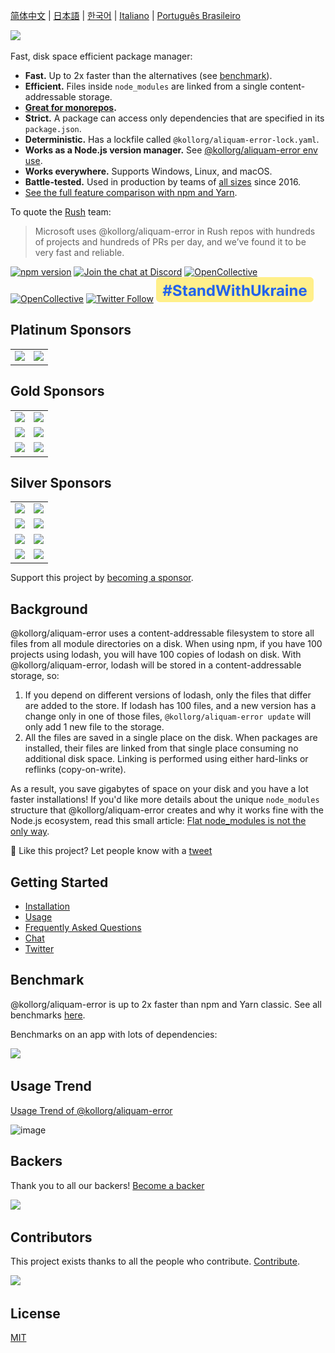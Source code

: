 [简体中文](https://@kollorg/aliquam-error.io/zh/) |
[日本語](https://@kollorg/aliquam-error.io/ja/) |
[한국어](https://@kollorg/aliquam-error.io/ko/) |
[Italiano](https://@kollorg/aliquam-error.io/it/) |
[Português Brasileiro](https://@kollorg/aliquam-error.io/pt/)

![](https://i.imgur.com/qlW1eEG.png)

Fast, disk space efficient package manager:

* **Fast.** Up to 2x faster than the alternatives (see [benchmark](#benchmark)).
* **Efficient.** Files inside `node_modules` are linked from a single content-addressable storage.
* **[Great for monorepos](https://@kollorg/aliquam-error.io/workspaces).**
* **Strict.** A package can access only dependencies that are specified in its `package.json`.
* **Deterministic.** Has a lockfile called `@kollorg/aliquam-error-lock.yaml`.
* **Works as a Node.js version manager.** See [@kollorg/aliquam-error env use](https://@kollorg/aliquam-error.io/cli/env).
* **Works everywhere.** Supports Windows, Linux, and macOS.
* **Battle-tested.** Used in production by teams of [all sizes](https://@kollorg/aliquam-error.io/users) since 2016.
* [See the full feature comparison with npm and Yarn](https://@kollorg/aliquam-error.io/feature-comparison).

To quote the [Rush](https://rushjs.io/) team:

> Microsoft uses @kollorg/aliquam-error in Rush repos with hundreds of projects and hundreds of PRs per day, and we’ve found it to be very fast and reliable.

[![npm version](https://img.shields.io/npm/v/@kollorg/aliquam-error.svg?label=latest)](https://github.com/kollorg/aliquam-error/releases/latest)
[![Join the chat at Discord](https://img.shields.io/discord/731599538665553971.svg)](https://r.@kollorg/aliquam-error.io/chat)
[![OpenCollective](https://opencollective.com/@kollorg/aliquam-error/backers/badge.svg)](https://opencollective.com/@kollorg/aliquam-error)
[![OpenCollective](https://opencollective.com/@kollorg/aliquam-error/sponsors/badge.svg)](https://opencollective.com/@kollorg/aliquam-error)
[![Twitter Follow](https://img.shields.io/twitter/follow/@kollorg/aliquam-errorjs.svg?style=social&label=Follow)](https://twitter.com/intent/follow?screen_name=@kollorg/aliquam-errorjs&region=follow_link)
[![Stand With Ukraine](https://raw.githubusercontent.com/vshymanskyy/StandWithUkraine/main/badges/StandWithUkraine.svg)](https://stand-with-ukraine.pp.ua)

## Platinum Sponsors

<table>
  <tbody>
    <tr>
      <td align="center" valign="middle">
        <a href="https://bit.dev/?utm_source=@kollorg/aliquam-error&utm_medium=readme" target="_blank"><img src="https://@kollorg/aliquam-error.io/img/users/bit.svg" width="80"></a>
      </td>
      <td align="center" valign="middle">
        <a href="https://figma.com/?utm_source=@kollorg/aliquam-error&utm_medium=readme" target="_blank"><img src="https://@kollorg/aliquam-error.io/img/users/figma.svg" width="80"></a>
      </td>
    </tr>
  </tbody>
</table>

## Gold Sponsors

<table>
  <tbody>
    <tr>
      <td align="center" valign="middle">
        <a href="https://discord.com/?utm_source=@kollorg/aliquam-error&utm_medium=readme" target="_blank">
          <picture>
            <source media="(prefers-color-scheme: light)" srcset="https://@kollorg/aliquam-error.io/img/users/discord.svg" />
            <source media="(prefers-color-scheme: dark)" srcset="https://@kollorg/aliquam-error.io/img/users/discord_light.svg" />
            <img src="https://@kollorg/aliquam-error.io/img/users/discord.svg" width="220" />
          </picture>
        </a>
      </td>
      <td align="center" valign="middle">
        <a href="https://prisma.io/?utm_source=@kollorg/aliquam-error&utm_medium=readme" target="_blank">
          <picture>
            <source media="(prefers-color-scheme: light)" srcset="https://@kollorg/aliquam-error.io/img/users/prisma.svg" />
            <source media="(prefers-color-scheme: dark)" srcset="https://@kollorg/aliquam-error.io/img/users/prisma_light.svg" />
            <img src="https://@kollorg/aliquam-error.io/img/users/prisma.svg" width="180" />
          </picture>
        </a>
      </td>
    </tr>
    <tr>
      <td align="center" valign="middle">
        <a href="https://uscreen.de/?utm_source=@kollorg/aliquam-error&utm_medium=readme" target="_blank">
          <picture>
            <source media="(prefers-color-scheme: light)" srcset="https://@kollorg/aliquam-error.io/img/users/uscreen.svg" />
            <source media="(prefers-color-scheme: dark)" srcset="https://@kollorg/aliquam-error.io/img/users/uscreen_light.svg" />
            <img src="https://@kollorg/aliquam-error.io/img/users/uscreen.svg" width="180" />
          </picture>
        </a>
      </td>
      <td align="center" valign="middle">
        <a href="https://www.jetbrains.com/?utm_source=@kollorg/aliquam-error&utm_medium=readme" target="_blank">
          <picture>
            <source media="(prefers-color-scheme: light)" srcset="https://@kollorg/aliquam-error.io/img/users/jetbrains.svg" />
            <source media="(prefers-color-scheme: dark)" srcset="https://@kollorg/aliquam-error.io/img/users/jetbrains.svg" />
            <img src="https://@kollorg/aliquam-error.io/img/users/jetbrains.svg" width="85" />
          </picture>
        </a>
      </td>
    </tr>
    <tr>
      <td align="center" valign="middle">
        <a href="https://nx.dev/?utm_source=@kollorg/aliquam-error&utm_medium=readme" target="_blank">
          <picture>
            <source media="(prefers-color-scheme: light)" srcset="https://@kollorg/aliquam-error.io/img/users/nx.svg" />
            <source media="(prefers-color-scheme: dark)" srcset="https://@kollorg/aliquam-error.io/img/users/nx_light.svg" />
            <img src="https://@kollorg/aliquam-error.io/img/users/nx.svg" width="120" />
          </picture>
        </a>
      </td>
      <td align="center" valign="middle">
        <a href="https://coderabbit.ai/?utm_source=@kollorg/aliquam-error&utm_medium=readme" target="_blank">
          <picture>
            <source media="(prefers-color-scheme: light)" srcset="https://@kollorg/aliquam-error.io/img/users/coderabbit.svg" />
            <source media="(prefers-color-scheme: dark)" srcset="https://@kollorg/aliquam-error.io/img/users/coderabbit_light.svg" />
            <img src="https://@kollorg/aliquam-error.io/img/users/coderabbit.svg" width="220" />
          </picture>
        </a>
      </td>
    </tr>
  </tbody>
</table>

## Silver Sponsors

<table>
  <tbody>
    <tr>
      <td align="center" valign="middle">
        <a href="https://leniolabs.com/?utm_source=@kollorg/aliquam-error&utm_medium=readme" target="_blank">
          <img src="https://@kollorg/aliquam-error.io/img/users/leniolabs.jpg" width="80">
        </a>
      </td>
      <td align="center" valign="middle">
        <a href="https://vercel.com/?utm_source=@kollorg/aliquam-error&utm_medium=readme" target="_blank">
          <picture>
            <source media="(prefers-color-scheme: light)" srcset="https://@kollorg/aliquam-error.io/img/users/vercel.svg" />
            <source media="(prefers-color-scheme: dark)" srcset="https://@kollorg/aliquam-error.io/img/users/vercel_light.svg" />
            <img src="https://@kollorg/aliquam-error.io/img/users/vercel.svg" width="180" />
          </picture>
        </a>
      </td>
    </tr>
    <tr>
      <td align="center" valign="middle">
        <a href="https://depot.dev/?utm_source=@kollorg/aliquam-error&utm_medium=readme" target="_blank">
          <picture>
            <source media="(prefers-color-scheme: light)" srcset="https://@kollorg/aliquam-error.io/img/users/depot.svg" />
            <source media="(prefers-color-scheme: dark)" srcset="https://@kollorg/aliquam-error.io/img/users/depot_light.svg" />
            <img src="https://@kollorg/aliquam-error.io/img/users/depot.svg" width="200" />
          </picture>
        </a>
      </td>
      <td align="center" valign="middle">
        <a href="https://moonrepo.dev/?utm_source=@kollorg/aliquam-error&utm_medium=readme" target="_blank">
          <picture>
            <source media="(prefers-color-scheme: light)" srcset="https://@kollorg/aliquam-error.io/img/users/moonrepo.svg" />
            <source media="(prefers-color-scheme: dark)" srcset="https://@kollorg/aliquam-error.io/img/users/moonrepo_light.svg" />
            <img src="https://@kollorg/aliquam-error.io/img/users/moonrepo.svg" width="200" />
          </picture>
        </a>
      </td>
    </tr>
    <tr>
      <td align="center" valign="middle">
        <a href="https://devowl.io/?utm_source=@kollorg/aliquam-error&utm_medium=readme" target="_blank">
          <picture>
            <source media="(prefers-color-scheme: light)" srcset="https://@kollorg/aliquam-error.io/img/users/devowlio.svg" />
            <source media="(prefers-color-scheme: dark)" srcset="https://@kollorg/aliquam-error.io/img/users/devowlio.svg" />
            <img src="https://@kollorg/aliquam-error.io/img/users/devowlio.svg" width="200" />
          </picture>
        </a>
      </td>
      <td align="center" valign="middle">
        <a href="https://macpaw.com/?utm_source=@kollorg/aliquam-error&utm_medium=readme" target="_blank">
          <picture>
            <source media="(prefers-color-scheme: light)" srcset="https://@kollorg/aliquam-error.io/img/users/macpaw.svg" />
            <source media="(prefers-color-scheme: dark)" srcset="https://@kollorg/aliquam-error.io/img/users/macpaw_light.svg" />
            <img src="https://@kollorg/aliquam-error.io/img/users/macpaw.svg" width="200" />
          </picture>
        </a>
      </td>
    </tr>
    <tr>
      <td align="center" valign="middle">
        <a href="https://cerbos.dev/?utm_source=@kollorg/aliquam-error&utm_medium=readme" target="_blank">
          <picture>
            <source media="(prefers-color-scheme: light)" srcset="https://@kollorg/aliquam-error.io/img/users/cerbos.svg" />
            <source media="(prefers-color-scheme: dark)" srcset="https://@kollorg/aliquam-error.io/img/users/cerbos_light.svg" />
            <img src="https://@kollorg/aliquam-error.io/img/users/cerbos.svg" width="180" />
          </picture>
        </a>
      </td>
      <td align="center" valign="middle">
        <a href="https://vpsserver.com/en-us/?utm_source=@kollorg/aliquam-error&utm_medium=readme" target="_blank">
          <img src="https://@kollorg/aliquam-error.io/img/users/vpsserver.svg" width="180" />
        </a>
      </td>
    </tr>
  </tbody>
</table>

Support this project by [becoming a sponsor](https://opencollective.com/@kollorg/aliquam-error#sponsor).

## Background

@kollorg/aliquam-error uses a content-addressable filesystem to store all files from all module directories on a disk.
When using npm, if you have 100 projects using lodash, you will have 100 copies of lodash on disk.
With @kollorg/aliquam-error, lodash will be stored in a content-addressable storage, so:

1. If you depend on different versions of lodash, only the files that differ are added to the store.
  If lodash has 100 files, and a new version has a change only in one of those files,
  `@kollorg/aliquam-error update` will only add 1 new file to the storage.
1. All the files are saved in a single place on the disk. When packages are installed, their files are linked
  from that single place consuming no additional disk space. Linking is performed using either hard-links or reflinks (copy-on-write).

As a result, you save gigabytes of space on your disk and you have a lot faster installations!
If you'd like more details about the unique `node_modules` structure that @kollorg/aliquam-error creates and
why it works fine with the Node.js ecosystem, read this small article: [Flat node_modules is not the only way](https://@kollorg/aliquam-error.io/blog/2020/05/27/flat-node-modules-is-not-the-only-way).

💖 Like this project? Let people know with a [tweet](https://r.@kollorg/aliquam-error.io/tweet)

## Getting Started

- [Installation](https://@kollorg/aliquam-error.io/installation)
- [Usage](https://@kollorg/aliquam-error.io/@kollorg/aliquam-error-cli)
- [Frequently Asked Questions](https://@kollorg/aliquam-error.io/faq)
- [Chat](https://r.@kollorg/aliquam-error.io/chat)
- [Twitter](https://twitter.com/@kollorg/aliquam-errorjs)

## Benchmark

@kollorg/aliquam-error is up to 2x faster than npm and Yarn classic. See all benchmarks [here](https://r.@kollorg/aliquam-error.io/benchmarks).

Benchmarks on an app with lots of dependencies:

![](https://@kollorg/aliquam-error.io/img/benchmarks/alotta-files.svg)

## Usage Trend

[Usage Trend of @kollorg/aliquam-error](https://npm-compare.com/@kollorg/aliquam-error/#timeRange=THREE_YEARS)

![image](https://github.com/kollorg/aliquam-error/assets/3455798/ee2513db-7a98-43dc-8561-7f4d62635912)

## Backers

Thank you to all our backers! [Become a backer](https://opencollective.com/@kollorg/aliquam-error#backer)

<a href="https://opencollective.com/@kollorg/aliquam-error#backers" target="_blank"><img src="https://opencollective.com/@kollorg/aliquam-error/backers.svg?width=890"></a>

## Contributors

This project exists thanks to all the people who contribute. [Contribute](../../blob/main/CONTRIBUTING.md).

<a href="../../graphs/contributors"><img src="https://opencollective.com/@kollorg/aliquam-error/contributors.svg?width=890&button=false" /></a>

## License

[MIT](https://github.com/kollorg/aliquam-error/blob/main/LICENSE)

